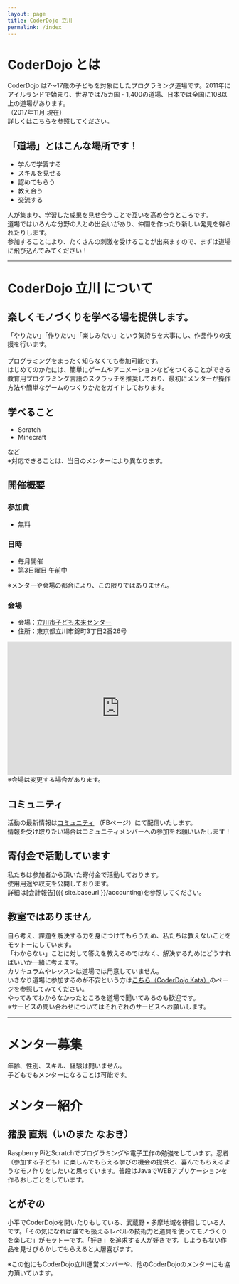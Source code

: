 ```yaml
---
layout: page
title: CoderDojo 立川
permalink: /index
---
```

# CoderDojo とは
CoderDojo は7〜17歳の子どもを対象にしたプログラミング道場です。2011年にアイルランドで始まり、世界では75カ国・1,400の道場、日本では全国に108以上の道場があります。<br>
（2017年11月 現在）<br>
詳しくは[こちら](https://coderdojo.jp/)を参照してください。

## 「道場」とはこんな場所です！
* 学んで学習する
* スキルを見せる
* 認めてもらう
* 教え合う
* 交流する

人が集まり、学習した成果を見せ合うことで互いを高め合うところです。<br>
道場ではいろんな分野の人との出会いがあり、仲間を作ったり新しい発見を得られたりします。<br>
参加することにより、たくさんの刺激を受けることが出来ますので、まずは道場に飛び込んでみてください！

---

# CoderDojo 立川 について
## 楽しくモノづくりを学べる場を提供します。<br>
「やりたい」「作りたい」「楽しみたい」という気持ちを大事にし、作品作りの支援を行います。<br>
<br>
プログラミングをまったく知らなくても参加可能です。<br>
はじめてのかたには、簡単にゲームやアニメーションなどをつくることができる教育用プログラミング言語のスクラッチを推奨しており、最初にメンターが操作方法や簡単なゲームのつくりかたをガイドしております。

## 学べること
* Scratch
* Minecraft

<!--
* javascript
* Unity

### ホームページ作成
* はてなブログ
* WordPress

### 電子工作
* MINDSTORMS
* Raspberry Pi
* Arduino

### アート（CG、映像、音楽など）
* GMP
* Inkscape
* blender
* MMD
* AviUtl
* FL Studio
* GarageBand
* アイロンビーズ
-->

など<br>
※対応できることは、当日のメンターにより異なります。

## 開催概要
### 参加費
* 無料

### 日時
* 毎月開催
* 第3日曜日 午前中

※メンターや会場の都合により、この限りではありません。

### 会場
* 会場：[立川市子ども未来センター](http://t-mirai.com/)<br>
* 住所：東京都立川市錦町3丁目2番26号<br>

<iframe src="https://www.google.com/maps/embed?pb=!1m18!1m12!1m3!1d3240.307725086967!2d139.41739731472973!3d35.694044336877525!2m3!1f0!2f0!3f0!3m2!1i1024!2i768!4f13.1!3m3!1m2!1s0x6018e16242009271%3A0x247a9d16737df0de!2z56uL5bed5biC5a2Q44Gp44KC5pyq5p2l44K744Oz44K_44O8!5e0!3m2!1sja!2sjp!4v1509674748919" width="100%" height="300" frameborder="0" style="border:0" allowfullscreen></iframe><br>
※会場は変更する場合があります。

## コミュニティ
活動の最新情報は[コミュニティ](https://facebook.com/CoderDojoTachikawa) （FBページ）にて配信いたします。<br>
情報を受け取りたい場合はコミュニティメンバーへの参加をお願いいたします！

## 寄付金で活動しています
私たちは参加者から頂いた寄付金で活動しております。<br>
使用用途や収支を公開しております。<br>
詳細は[会計報告]({{ site.baseurl }}/accounting)を参照してください。

## 教室ではありません
自ら考え、課題を解決する力を身につけてもらうため、私たちは教えないことをモットーにしています。<br>
「わからない」ことに対して答えを教えるのではなく、解決するためにどうすればいいか一緒に考えます。<br>
カリキュラムやレッスンは道場では用意していません。<br>
いきなり道場に参加するのが不安という方は[こちら（CoderDojo Kata）](https://coderdojo.jp/kata)のページを参照してみてください。<br>
やってみてわからなかったところを道場で聞いてみるのも歓迎です。<br>
※サービスの問い合わせについてはそれぞれのサービスへお願いします。

<!--
### WEB学習サービス
[WEB学習]({{ site.baseurl }}/study)<br>
ウェブでプログラミングを学習できるサービスがあり、数ある中の一部を紹介しております。<br>
-->

---

# メンター募集
年齢、性別、スキル、経験は問いません。<br>
子どもでもメンターになることは可能です。

# メンター紹介
## 猪股 直規（いのまた なおき）
Raspberry PiとScratchでプログラミングや電子工作の勉強をしています。忍者（参加する子ども）に楽しんでもらえる学びの機会の提供と、喜んでもらえるようなモノ作りをしたいと思っています。普段はJavaでWEBアプリケーションを作るおしごとをしています。

## とがぞの
小平でCoderDojoを開いたりもしている、武蔵野・多摩地域を徘徊している人です。「その気になれば誰でも扱えるレベルの技術力と道具を使ってモノづくりを楽しむ」がモットーです。「好き」を追求する人が好きです。しようもない作品を見せびらかしてもらえると大層喜びます。

※この他にもCoderDojo立川運営メンバーや、他のCoderDojoのメンターにも協力頂いています。<br>
